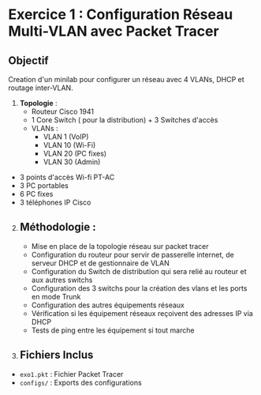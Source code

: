 # Exercice 1 : Configuration Réseau Multi-VLAN avec Packet Tracer

## Objectif
Creation d'un minilab pour configurer un réseau avec 4 VLANs, DHCP et routage inter-VLAN.

1. **Topologie** :
   - Routeur Cisco 1941
   - 1 Core Switch ( pour la distribution) + 3 Switches d'accès
   - VLANs :
     - VLAN 1 (VoIP)
     - VLAN 10 (Wi-Fi)
     - VLAN 20 (PC fixes)
     - VLAN 30 (Admin)
  - 3 points d'accès Wi-fi PT-AC
  - 3 PC portables
  - 6 PC fixes
  - 3 téléphones IP Cisco

2. ## Méthodologie :
    - Mise en place de la topologie réseau sur packet tracer
    - Configuration du routeur pour servir de passerelle internet, de serveur DHCP et de gestionnaire de VLAN
    - Configuration du Switch de distribution qui sera relié au routeur et aux autres switchs
    - Configuration des 3 switchs pour la création des vlans et les ports en mode Trunk
    - Configuration des autres équipements réseaux
    - Vérification si les équipement réseaux reçoivent des adresses IP via DHCP
    - Tests de ping entre les équipement si tout marche

3. ## Fichiers Inclus
- `exo1.pkt` : Fichier Packet Tracer
- `configs/` : Exports des configurations
